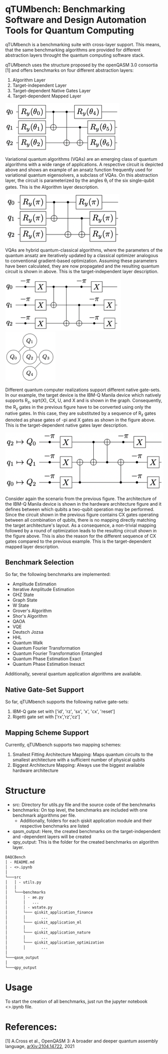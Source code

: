 # qTUMbench: Benchmarking Software and Design Automation Tools for Quantum Computing

qTUMbench is a benchmarking suite with cross-layer support. This means, that the same benchmarking
algorithms are provided for different abstraction layers throught the quantum computing
software stack.

qTUMbench uses the structure proposed by the openQASM 3.0 consortia [1] and offers benchmarks
on four different abstraction layers:
1) Algorithm Layer
2) Target-independent Layer
3) Target-dependent Native Gates Layer
4) Target-dependent Mapped Layer

![alt text](img/layer_1.png "Title")

Variational quantum algorithms (VQAs) are an emerging class of quantum algorithms with a 
wide range of applications. A respective circuit is depicted above and shows an example of an 
ansatz function frequently used for variational quantum eigensolvers, a subclass of VQAs. On 
this abstraction layer, the circuit is parameterized by the angles 
&theta;<sub>i</sub> of the six single-qubit gates. This is the Algorithm layer description.

![alt text](img/layer_2.png "Title")

VQAs are hybrid quantum-classical algorithms, where the parameters of the quantum ansatz are 
iteratively updated by a classical optimizer analogous to conventional gradient-based optimization.
Assuming these parameters have been calculated, they are now propagated and the resulting 
quantum circuit is shown in above. This is the target-independent layer description.

![alt text](img/layer_3.png "Title") ![alt text](img/arch.png "Title")

Different quantum computer realizations support different native gate-sets. 
In our example, the target device is the IBM-Q Manila device which natively supports 
R<sub>z</sub>, sqrt(X), CX, U, and X and is shown in the graph. Consequently, the R<sub>y</sub> 
gates in the previous figure have to be converted using only the native gates. 
In this case, they are substituted by a sequence of R<sub>z</sub>
gates denoted as phase gates of -pi and X gates as shown in the figure above.
This is the target-dependent native gates layer description.

![alt text](img/layer_4.png "Title")

Consider again the scenario from the previous figure. The architecture of the IBM-Q Manila device is 
shown in the hardware architecture figure and it defines between which qubits a two-qubit operation may be performed.
Since the circuit shown in the previous figure contains CX gates operating between all combination of 
qubits, there is no mapping directly matching the target architecture's layout. As a consequence, 
a non-trivial mapping followed by a round of optimization leads to the resulting circuit shown 
in the figure above. This is also the reason for the different sequence of CX gates compared 
to the previous example.
This is the target-dependent mapped layer description.

## Benchmark Selection
So far, the following benchmarks are implemented:
- Amplitude Estimation
- Iterative Amplitude Estimation
- GHZ State
- Graph State
- W State
- Grover's Algorithm
- Shor's Algorithm
- QAOA
- VQE
- Deutsch Jozsa
- HHL
- Quantum Walk
- Quantum Fourier Transformation
- Quantum Fourier Transformation Entangled
- Quantum Phase Estimation Exact
- Quantum Phase Estimation Inexact

Additionally, several quantum application algorithms are available.

## Native Gate-Set Support
So far, qTUMbench supports the following native gate-sets:
1) IBM-Q gate set with ['id', 'rz', 'sx', 'x', 'cx', 'reset']
2) Rigetti gate set with ['rx','rz','cz']

## Mapping Scheme Support
Currently, qTUMbench supports two mapping schemes:
1) Smallest Fitting Architecture Mapping: Maps quantum circuits to the smallest architecture with a sufficient number of physical qubits
2) Biggest Architecture Mapping: Always use the biggest available hardware architecture

# Structure
- src: Directory for  utils.py file and the source code of the benchmarks
- benchmarks: On top level, the benchmarks are included with one benchmark algorithms per file. 
  - Additionally, folders for each qiskit application module and their respective benchmarks are listed
- qasm_output: Here, the created benchmarks on the target-independent and -dependent layers will be created
- qpy_output: This is the folder for the created benchmarks on algorithm layer.
```
DAQCBench
│ - README.md
│ - <>.ipynb  
│
└───src
│   │ - utils.py
│   │
│   └───benchmarks
│       │ - ae.py
│       │   ...
│       │ - wstate.py
│       └─── qiskit_application_finance
│       │       ...
│       └─── qiskit_application_ml
│       │       ...
│       └─── qiskit_application_nature
│       │       ...
│       └─── qiskit_application_optimization
│       │       ...
│
└───qasm_output
│
└───qpy_output
```

# Usage
To start the creation of all benchmarks, just run the jupyter notebook <>.ipynb file.

# References:
[1] A.Cross et al., OpenQASM 3: A broader and deeper quantum assembly language, [arXiv:2104.14722](https://arxiv.org/abs/2104.14722), 2021 
